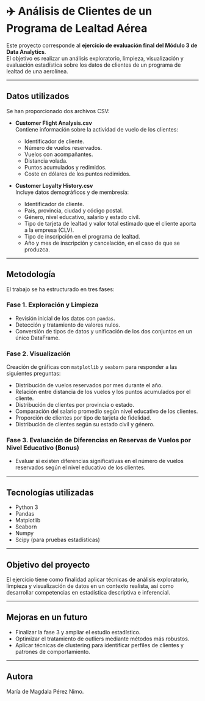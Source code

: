 # ✈️ Análisis de Clientes de un Programa de Lealtad Aérea

Este proyecto corresponde al **ejercicio de evaluación final del Módulo 3 de Data Analytics**.  
El objetivo es realizar un análisis exploratorio, limpieza, visualización y evaluación estadística sobre los datos de clientes de un programa de lealtad de una aerolínea.

---

## Datos utilizados

Se han proporcionado dos archivos CSV:

- **Customer Flight Analysis.csv**  
  Contiene información sobre la actividad de vuelo de los clientes:
  - Identificador de cliente.
  - Número de vuelos reservados.
  - Vuelos con acompañantes.
  - Distancia volada.
  - Puntos acumulados y redimidos.
  - Coste en dólares de los puntos redimidos.

- **Customer Loyalty History.csv**  
  Incluye datos demográficos y de membresía:
  - Identificador de cliente.
  - País, provincia, ciudad y código postal.
  - Género, nivel educativo, salario y estado civil.
  - Tipo de tarjeta de lealtad y valor total estimado que el cliente aporta a la empresa (CLV).
  - Tipo de inscripción en el programa de lealtad.
  - Año y mes de inscripción y cancelación, en el caso de que se produzca.

---

## Metodología

El trabajo se ha estructurado en tres fases:

### Fase 1. Exploración y Limpieza
- Revisión inicial de los datos con `pandas`.
- Detección y tratamiento de valores nulos.
- Conversión de tipos de datos y unificación de los dos conjuntos en un único DataFrame.

### Fase 2. Visualización
Creación de gráficas con `matplotlib` y `seaborn` para responder a las siguientes preguntas:
- Distribución de vuelos reservados por mes durante el año.
- Relación entre distancia de los vuelos y los puntos acumulados por el cliente.
- Distribución de clientes por provincia o estado.
- Comparación del salario promedio según nivel educativo de los clientes.
- Proporción de clientes por tipo de tarjeta de fidelidad.
- Distribución de clientes según su estado civil y género.

### Fase 3. Evaluación de Diferencias en Reservas de Vuelos por Nivel Educativo (Bonus)
- Evaluar si existen diferencias significativas en el número de vuelos reservados según el nivel educativo de los clientes. 
---

## Tecnologías utilizadas
- Python 3  
- Pandas  
- Matplotlib  
- Seaborn  
- Numpy  
- Scipy (para pruebas estadísticas)

---

## Objetivo del proyecto
El ejercicio tiene como finalidad aplicar técnicas de análisis exploratorio, limpieza y visualización de datos en un contexto realista, así como desarrollar competencias en estadística descriptiva e inferencial.  

---

## Mejoras en un futuro
- Finalizar la fase 3 y ampliar el estudio estadístico. 
- Optimizar el tratamiento de outliers mediante métodos más robustos.
- Aplicar técnicas de clustering para identificar perfiles de clientes y patrones de comportamiento.

---

## Autora
María de Magdala Pérez Nimo. 

